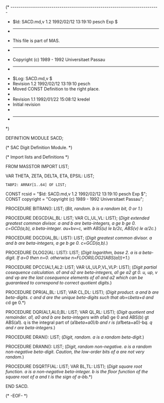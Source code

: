 (* ----------------------------------------------------------------------------
 * $Id: SACD.md,v 1.2 1992/02/12 13:19:10 pesch Exp $
 * ----------------------------------------------------------------------------
 * This file is part of MAS.
 * ----------------------------------------------------------------------------
 * Copyright (c) 1989 - 1992 Universitaet Passau
 * ----------------------------------------------------------------------------
 * $Log: SACD.md,v $
 * Revision 1.2  1992/02/12  13:19:10  pesch
 * Moved CONST Definition to the right place.
 *
 * Revision 1.1  1992/01/22  15:08:12  kredel
 * Initial revision
 *
 * ----------------------------------------------------------------------------
 *)

DEFINITION MODULE SACD;

(* SAC Digit Definition Module. *)



(* Import lists and Definitions *) 

FROM MASSTOR IMPORT LIST;


VAR THETA, ZETA, DELTA, ETA, EPSIL: LIST;

    
    TABP2: ARRAY[1..64] OF LIST;

CONST rcsid = "$Id: SACD.md,v 1.2 1992/02/12 13:19:10 pesch Exp $";
CONST copyright = "Copyright (c) 1989 - 1992 Universitaet Passau";


    
PROCEDURE BITRAN(): LIST;
(*Bit, random.  b is a random bit, 0 or 1.*)


PROCEDURE DEGCD(AL,BL: LIST; VAR CL,UL,VL: LIST);
(*Digit extended greatest common divisor.  a and b are beta-integers,
a ge b ge 0.  c=GCD(a,b), a beta-integer.  a*u+b*v=c, with
ABS(u) le b/2c, ABS(v) le a/2c.*)


PROCEDURE DGCD(AL,BL: LIST): LIST;
(*Digit greatest common divisor.  a and b are beta-integers,
a ge b ge 0.  c=GCD(a,b).*)


PROCEDURE DLOG2(AL: LIST): LIST;
(*Digit logarithm, base 2.  a is a beta-digit.  If a=0 then n=0.
otherwise n=FLOOR(LOG2(ABS(a)))+1.*)


PROCEDURE DPCC(AL1,AL2: LIST; VAR UL,ULP,VL,VLP: LIST);
(*Digit partial cosequence calculation.  a1 and a2 are beta-integers,
a1 ge a2 gt 0.  u, up, v and vp are the last cosequence elements
of a1 and a2 which can be guaranteed to correspond to correct
quotient digits.*)


PROCEDURE DPR(AL,BL: LIST; VAR CL,DL: LIST);
(*Digit product.  a and b are beta-digits.  c and d are the unique
beta-digits such that a*b=c*beta+d and c*d ge 0.*)


PROCEDURE DQR(AL1,AL0,BL: LIST; VAR QL,RL: LIST);
(*Digit quotient and remainder.  a1, a0 and b are beta-integers with
a1*a0 ge 0 and ABS(b) gt ABS(a1).  q is the integral part of
(a1*beta+a0)/b and r is (a1*beta+a0)-b*q.  q and r are
beta-integers.*)


PROCEDURE DRAN(): LIST;
(*Digit, random.  a is a random beta-digit.*)


PROCEDURE DRANN(): LIST;
(*Digit, random non-negative.  a is a random non-negative beta-digit.
Caution, the low-order bits of a are not very random.*)


PROCEDURE DSQRTF(AL: LIST; VAR BL,TL: LIST);
(*Digit square root function.  a is a non-negative beta-integer.
b is the floor function of the square root of a and t is the sign
of a-b*b.*)


END SACD.


(* -EOF- *)
